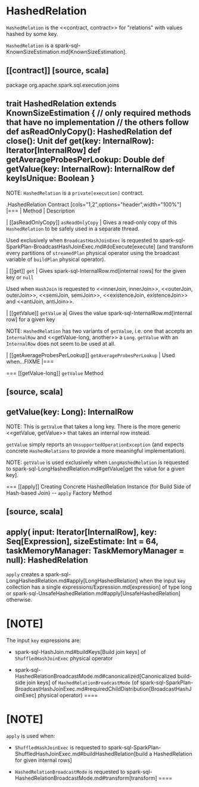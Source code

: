 # HashedRelation

`HashedRelation` is the <<contract, contract>> for "relations" with values hashed by some key.

`HashedRelation` is a spark-sql-KnownSizeEstimation.md[KnownSizeEstimation].

[[contract]]
[source, scala]
----
package org.apache.spark.sql.execution.joins

trait HashedRelation extends KnownSizeEstimation {
  // only required methods that have no implementation
  // the others follow
  def asReadOnlyCopy(): HashedRelation
  def close(): Unit
  def get(key: InternalRow): Iterator[InternalRow]
  def getAverageProbesPerLookup: Double
  def getValue(key: InternalRow): InternalRow
  def keyIsUnique: Boolean
}
----

NOTE: `HashedRelation` is a `private[execution]` contract.

.HashedRelation Contract
[cols="1,2",options="header",width="100%"]
|===
| Method
| Description

| [[asReadOnlyCopy]] `asReadOnlyCopy`
| Gives a read-only copy of this `HashedRelation` to be safely used in a separate thread.

Used exclusively when `BroadcastHashJoinExec` is requested to spark-sql-SparkPlan-BroadcastHashJoinExec.md#doExecute[execute] (and transform every partitions of `streamedPlan` physical operator using the broadcast variable of `buildPlan` physical operator).

| [[get]] `get`
| Gives spark-sql-InternalRow.md[internal rows] for the given key or `null`

Used when `HashJoin` is requested to <<innerJoin, innerJoin>>, <<outerJoin, outerJoin>>, <<semiJoin, semiJoin>>, <<existenceJoin, existenceJoin>> and <<antiJoin, antiJoin>>.

| [[getValue]] `getValue`
a| Gives the value spark-sql-InternalRow.md[internal row] for a given key

NOTE: `HashedRelation` has two variants of `getValue`, i.e. one that accepts an `InternalRow` and <<getValue-long, another>> a `Long`. `getValue` with an `InternalRow` does not seem to be used at all.

| [[getAverageProbesPerLookup]] `getAverageProbesPerLookup`
| Used when...FIXME
|===

=== [[getValue-long]] `getValue` Method

[source, scala]
----
getValue(key: Long): InternalRow
----

NOTE: This is `getValue` that takes a long key. There is the more generic <<getValue, getValue>> that takes an internal row instead.

`getValue` simply reports an `UnsupportedOperationException` (and expects concrete `HashedRelations` to provide a more meaningful implementation).

NOTE: `getValue` is used exclusively when `LongHashedRelation` is requested to spark-sql-LongHashedRelation.md#getValue[get the value for a given key].

=== [[apply]] Creating Concrete HashedRelation Instance (for Build Side of Hash-based Join) -- `apply` Factory Method

[source, scala]
----
apply(
  input: Iterator[InternalRow],
  key: Seq[Expression],
  sizeEstimate: Int = 64,
  taskMemoryManager: TaskMemoryManager = null): HashedRelation
----

`apply` creates a spark-sql-LongHashedRelation.md#apply[LongHashedRelation] when the input `key` collection has a single expressions/Expression.md[expression] of type long or spark-sql-UnsafeHashedRelation.md#apply[UnsafeHashedRelation] otherwise.

[NOTE]
====
The input `key` expressions are:

* spark-sql-HashJoin.md#buildKeys[Build join keys] of `ShuffledHashJoinExec` physical operator

* spark-sql-HashedRelationBroadcastMode.md#canonicalized[Canonicalized build-side join keys] of `HashedRelationBroadcastMode` (of spark-sql-SparkPlan-BroadcastHashJoinExec.md#requiredChildDistribution[BroadcastHashJoinExec] physical operator)
====

[NOTE]
====
`apply` is used when:

* `ShuffledHashJoinExec` is requested to spark-sql-SparkPlan-ShuffledHashJoinExec.md#buildHashedRelation[build a HashedRelation for given internal rows]

* `HashedRelationBroadcastMode` is requested to spark-sql-HashedRelationBroadcastMode.md#transform[transform]
====
